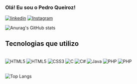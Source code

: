 
### Olá! Eu sou o Pedro Queiroz! 


[![linkedin](https://img.shields.io/badge/LinkedIn-0077B5?style=for-the-badge&logo=linkedin&logoColor=white)](https://www.linkedin.com/in/pedro-queiroz-rolim-408901231/)
[![Instagram](https://img.shields.io/badge/Instagram-E4405F?style=for-the-badge&logo=instagram&logoColor=white)](https://www.instagram.com/pedro_queirozr/)

![Anurag's GitHub stats](https://github-readme-stats.vercel.app/api?username=PedroQR&show_icons=true)

## Tecnologias que utilizo

<div style="display: inline_block"> <br/>


<img align="center" alt="HTML5" src="https://img.shields.io/badge/HTML5-E34F26?style=for-the-badge&logo=html5&logoColor=white">
<img align="center" alt="HTML5" src="https://img.shields.io/badge/JavaScript-F7DF1E?style=for-the-badge&logo=javascript&logoColor=black">
<img align="center" alt="CSS3" src="https://img.shields.io/badge/CSS3-1572B6?style=for-the-badge&logo=css3&logoColor=white">
<img align="center" alt="C" src="https://img.shields.io/badge/C-00599C?style=for-the-badge&logo=c&logoColor=white">
<img align="center" alt="C#" src="https://img.shields.io/badge/C%23-239120?style=for-the-badge&logo=c-sharp&logoColor=white">
<img align="center" alt="Java" src="https://img.shields.io/badge/Java-ED8B00?style=for-the-badge&logo=openjdk&logoColor=white">
<img align="center" alt="PHP" src="https://img.shields.io/badge/PHP-777BB4?style=for-the-badge&logo=php&logoColor=white">
<img align="center" alt="PHP" src="https://img.shields.io/badge/MySQL-00000F?style=for-the-badge&logo=mysql&logoColor=white">
<br/>
</div> <br/>

![Top Langs](https://github-readme-stats.vercel.app/api/top-langs/?username=anuraghazra&layout=compact)


